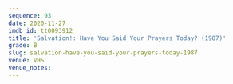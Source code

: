 ```yaml
---
sequence: 93
date: 2020-11-27
imdb_id: tt0093912
title: 'Salvation!: Have You Said Your Prayers Today? (1987)'
grade: B
slug: salvation-have-you-said-your-prayers-today-1987
venue: VHS
venue_notes:
---
```


